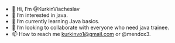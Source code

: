 - 👋 Hi, I’m @KurkinViacheslav
- 👀 I’m interested in java.
- 🌱 I’m currently learning Java basics.
- 💞️ I’m looking to collaborate with everyone who need java trainee.
- 📫 How to reach me  kurkinvo1@gmail.com or @mendox3.

<!---
KurkinViacheslav/KurkinViacheslav is a ✨ special ✨ repository because its `README.md` (this file) appears on your GitHub profile.
You can click the Preview link to take a look at your changes.
--->
